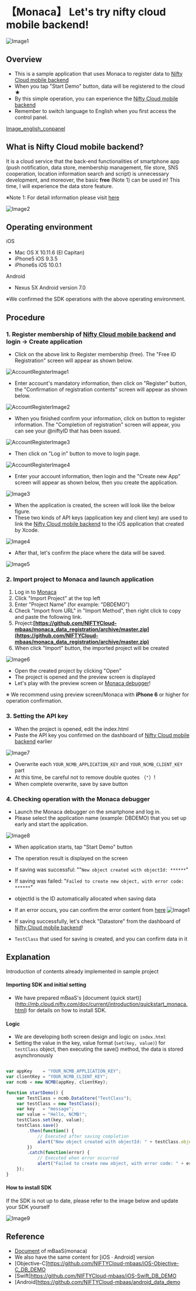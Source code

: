 # 【Monaca】 Let's try nifty cloud mobile backend!
![Image1](/readme-img/001_en.png)

## Overview
* This is a sample application that uses Monaca to register data to [Nifty Cloud mobile backend](http://mb.cloud.nifty.com/)
* When you tap "Start Demo" button, data will be registered to the cloud ★
* By this simple operation, you can experience the  [Nifty Cloud mobile backend](http://mb.cloud.nifty.com/)
* Remember to switch language to English when you first access the control panel.

[Image_english_conpanel](http://info.biz.nifty.com/mb/20170620/inforblog_engconpane.jpg)

## What is Nifty Cloud mobile backend?
It is a cloud service that the back-end functionalities of smartphone app (push notification, data store, membership management, file store, SNS cooperation, location information search and script) is unnecessary development, and moreover, the basic **free** (Note 1) can be used in!
This time, I will experience the data store feature.

※Note 1: For detail information please visit [here](http://mb.cloud.nifty.com/price.htm)

![Image2](/readme-img/002_en.png)

## Operating environment
iOS

* Mac OS X 10.11.6 (El Capitan)
* iPhone5 iOS 9.3.5
* iPhone6s iOS 10.0.1

Android

* Nexus 5X Android version 7.0

※We confirmed the SDK operations with the above operating environment.


## Procedure
### 1. Register membership of [Nifty Cloud mobile backend](http://mb.cloud.nifty.com/) and login → Create application

* Click on the above link to Register membership (free). The "Free ID Registration" screen will appear as shown below.

![AccountRegisterImage1](/readme-img/account_register_001.png)

* Enter account's mandatory information, then click on "Register" button, the "Confirmation of registration contents" screen will appear as shown below.

![AccountRegisterImage2](/readme-img/account_register_002.png)

* When you finished confirm your information, click on button to register information. The "Completion of registration" screen will appear, you can see your @niftyID that has been issued.

![AccountRegisterImage3](/readme-img/account_register_003.png)

* Then click on "Log in" button to move to login page.

![AccountRegisterImage4](/readme-img/account_register_004.png)

* Enter your account information, then login and the "Create new App" screen will appear as shown below, then you create the application.

![Image3](/readme-img/003_en.png)

* When the application is created, the screen will look like the below figure.
* These two kinds of API keys (application key and client key) are used to link the [Nifty Cloud mobile backend](http://mb.cloud.nifty.com/) to the iOS application that created by Xcode.

![Image4](/readme-img/004_en.png)

* After that, let's confirm the place where the data will be saved.

![Image5](/readme-img/005_en.png)

### 2. Import project to Monaca and launch application

1. Log in to [Monaca](https://ja.monaca.io/)
1. Click "Import Project" at the top left
1. Enter "Project Name" (for example: "DBDEMO")
1. Check "Import from URL" in "Import Method", then right click to copy and paste the following link.
1. Project:__[https://github.com/NIFTYCloud-mbaas/monaca_data_registration/archive/master.zip](https://github.com/NIFTYCloud-mbaas/monaca_data_registration/archive/master.zip)__
1. When click "Import" button, the imported project will be created

![Image6](/readme-img/006_en.png)

* Open the created project by clicking "Open"
* The project is opened and the preview screen is displayed
* Let's play with the preview screen or [Monaca debugger](https://ja.monaca.io/debugger.html)!

※ We recommend using preview screen/Monaca with __iPhone 6__ or higher for operation confirmation.

### 3. Setting the API key

* When the project is opened, edit the index.html
* Paste the API key you confirmed on the dashboard of [Nifty Cloud mobile backend](http://mb.cloud.nifty.com/) earlier

![Image7](/readme-img/007_en.png)

* Overwrite each `YOUR_NCMB_APPLICATION_KEY` and `YOUR_NCMB_CLIENT_KEY` part
* At this time, be careful not to remove double quotes （`"`）!
* When complete overwrite, save by save button

### 4. Checking operation with the Monaca debugger
* Launch the Monaca debugger on the smartphone and log in.
* Please select the application name (example: DBDEMO) that you set up early and start the application.

![Image8](/readme-img/008.png)

* When application starts, tap "Start Demo" button
* The operation result is displayed on the screen
* If saving was successful: ""`New object created with objectId: ******`"
* If saving was failed: "`Failed to create new object, with error code: ******`"
* objectId is the ID automatically allocated when saving data
* If an error occurs, you can confirm the error content from [here](http://mb.cloud.nifty.com/doc/current/rest/common/error.html)
![Image1](/readme-img/001_en.png)

* If saving successfully, let's check "Datastore" from the dashboard of [Nifty Cloud mobile backend](http://mb.cloud.nifty.com/)!
* `TestClass` that used for saving is created, and you can confirm data in it

## Explanation
Introduction of contents already implemented in sample project

#### Importing SDK and initial setting
 * We have prepared mBaaS's [document (quick start)] (http://mb.cloud.nifty.com/doc/current/introduction/quickstart_monaca.html) for details on how to install SDK.

#### Logic
 * We are developing both screen design and logic on `index.html`
 * Setting the value in the key, value format (`set(key, value)`) for `testClass` object, then executing the save() method, the data is stored asynchronously

```javascript

var appKey    = "YOUR_NCMB_APPLICATION_KEY";
var clientKey = "YOUR_NCMB_CLIENT_KEY";
var ncmb = new NCMB(appKey, clientKey);

function startDemo() {
    var TestClass = ncmb.DataStore("TestClass");
    var testClass = new TestClass();
    var key   = "message";
    var value = "Hello, NCMB!";
    testClass.set(key, value);
    testClass.save()
        .then(function() {
            // Executed after saving completion
            alert("New object created with objectId: " + testClass.objectId);
        })
        .catch(function(error) {
            // Executed when error occurred
            alert("Failed to create new object, with error code: " + error.text);
    });
}
```
#### How to install SDK
If the SDK is not up to date, please refer to the image below and update your SDK yourself

![Image9](/readme-img/009_en.png)

## Reference
* [Document](http://mb.cloud.nifty.com/doc/current/#/Monaca) of mBaaS(monaca)
* We also have the same content for [iOS · Android] version
 * [Objective-C]https://github.com/NIFTYCloud-mbaas/iOS-Objective-C_DB_DEMO
 * [Swift]https://github.com/NIFTYCloud-mbaas/iOS-Swift_DB_DEMO
 * [Android]https://github.com/NIFTYCloud-mbaas/android_data_demo
